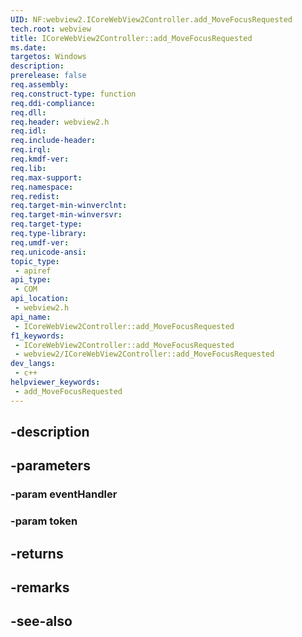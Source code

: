 ```yaml
---
UID: NF:webview2.ICoreWebView2Controller.add_MoveFocusRequested
tech.root: webview
title: ICoreWebView2Controller::add_MoveFocusRequested
ms.date: 
targetos: Windows
description: 
prerelease: false
req.assembly: 
req.construct-type: function
req.ddi-compliance: 
req.dll: 
req.header: webview2.h
req.idl: 
req.include-header: 
req.irql: 
req.kmdf-ver: 
req.lib: 
req.max-support: 
req.namespace: 
req.redist: 
req.target-min-winverclnt: 
req.target-min-winversvr: 
req.target-type: 
req.type-library: 
req.umdf-ver: 
req.unicode-ansi: 
topic_type:
 - apiref
api_type:
 - COM
api_location:
 - webview2.h
api_name:
 - ICoreWebView2Controller::add_MoveFocusRequested
f1_keywords:
 - ICoreWebView2Controller::add_MoveFocusRequested
 - webview2/ICoreWebView2Controller::add_MoveFocusRequested
dev_langs:
 - c++
helpviewer_keywords:
 - add_MoveFocusRequested
---
```


## -description

## -parameters

### -param eventHandler

### -param token

## -returns

## -remarks

## -see-also

